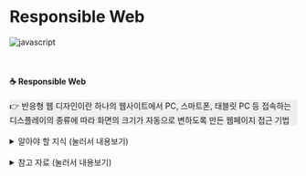 # Responsible Web
![javascript](https://img.shields.io/badge/Language-javascript-blue?logo=javascript)

<br>

#### ☕ Responsible Web
<div style="background-color: #efefef">
👉 반응형 웹 디자인이란 하나의 웹사이트에서 PC, 스마트폰, 태블릿 PC 등 접속하는 디스플레이의 종류에 따라 화면의 크기가 자동으로 변하도록 만든 웹페이지 접근 기법
</div>

<br>

<details>
<summary> 알아야 할 지식  (눌러서 내용보기) </summary>
<div markdown="1">

##### Viewport

``` html
<meta name="viewport" content="width=device-width" />
```
``` css
@viewport { width: device-width; }
```

https://dev.opera.com/articles/an-introduction-to-meta-viewport-and-viewport/  
https://drafts.csswg.org/css-device-adapt/  

- - - 

</div>
</details>



<br>

<details>
<summary> 참고 자료  (눌러서 내용보기) </summary>
<div markdown="1">

https://www.samsungsds.com/global/ko/support/insights/Responsive_web_1.html  
https://webclub.tistory.com/305  

</div>
</details>